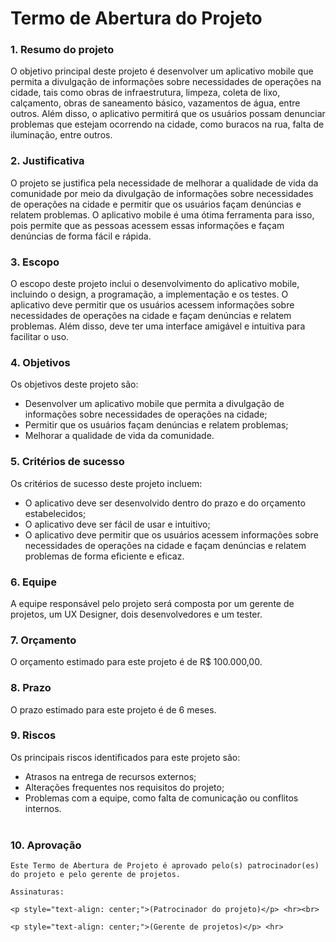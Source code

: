 # Termo de Abertura do Projeto

### 1. Resumo do projeto <br>
   O objetivo principal deste projeto é desenvolver um aplicativo mobile que permita a divulgação de informações sobre necessidades de operações na cidade, tais como obras de infraestrutura, limpeza, coleta de lixo, calçamento, obras de saneamento básico, vazamentos de água, entre outros. Além disso, o aplicativo permitirá que os usuários possam denunciar problemas que estejam ocorrendo na cidade, como buracos na rua, falta de iluminação, entre outros.  <br>

### 2. Justificativa <br>
   O projeto se justifica pela necessidade de melhorar a qualidade de vida da comunidade por meio da divulgação de informações sobre necessidades de operações na cidade e permitir que os usuários façam denúncias e relatem problemas. O aplicativo mobile é uma ótima ferramenta para isso, pois permite que as pessoas acessem essas informações e façam denúncias de forma fácil e rápida.  <br>

### 3. Escopo <br>
   O escopo deste projeto inclui o desenvolvimento do aplicativo mobile, incluindo o design, a programação, a implementação e os testes. O aplicativo deve permitir que os usuários acessem informações sobre necessidades de operações na cidade e façam denúncias e relatem problemas. Além disso, deve ter uma interface amigável e intuitiva para facilitar o uso.  <br>

### 4. Objetivos <br>
   Os objetivos deste projeto são:

   - Desenvolver um aplicativo mobile que permita a divulgação de informações sobre necessidades de operações na cidade;
   - Permitir que os usuários façam denúncias e relatem problemas;
   - Melhorar a qualidade de vida da comunidade. <br>

### 5. Critérios de sucesso <br>
   Os critérios de sucesso deste projeto incluem:

   - O aplicativo deve ser desenvolvido dentro do prazo e do orçamento estabelecidos;
   - O aplicativo deve ser fácil de usar e intuitivo;
   - O aplicativo deve permitir que os usuários acessem informações sobre necessidades de operações na cidade e façam denúncias e relatem problemas de forma eficiente e eficaz. <br>

### 6. Equipe <br>
   A equipe responsável pelo projeto será composta por um gerente de projetos, um UX Designer, dois desenvolvedores e um tester. <br>

### 7. Orçamento <br>
   O orçamento estimado para este projeto é de R$ 100.000,00.  <br>

### 8. Prazo <br>
   O prazo estimado para este projeto é de 6 meses. <br>

### 9. Riscos <br>
   Os principais riscos identificados para este projeto são:

   - Atrasos na entrega de recursos externos;
   - Alterações frequentes nos requisitos do projeto;
   - Problemas com a equipe, como falta de comunicação ou conflitos internos. <br><br>

### 10. Aprovação <br>
    Este Termo de Abertura de Projeto é aprovado pelo(s) patrocinador(es) do projeto e pelo gerente de projetos.

    Assinaturas:

    <p style="text-align: center;">(Patrocinador do projeto)</p> <hr><br>

    <p style="text-align: center;">(Gerente de projetos)</p> <hr>
